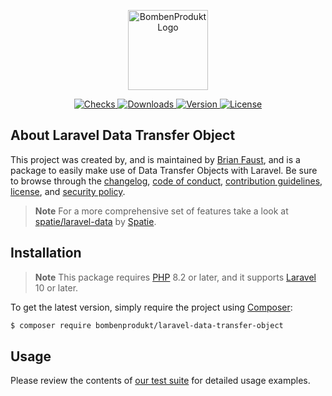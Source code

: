 <p align="center">
    <a href="https://bombenprodukt.com" target="_blank">
        <img src="https://raw.githubusercontent.com/faustbrian/assets/main/logo-text.svg" width="128" alt="BombenProdukt Logo" />
    </a>
</p>

<p align="center">
    <a href="https://github.com/faustbrian/laravel-data-transfer-object/actions">
        <img src="https://badge.sh/github/check-runs/BombenProdukt/laravel-data-transfer-object" alt="Checks" />
    </a>
    <a href="https://packagist.org/packages/bombenprodukt/laravel-data-transfer-object">
        <img src="https://badge.sh/packagist/downloads/BombenProdukt/laravel-data-transfer-object" alt="Downloads" />
    </a>
    <a href="https://packagist.org/packages/bombenprodukt/laravel-data-transfer-object">
        <img src="https://badge.sh/packagist/version/BombenProdukt/laravel-data-transfer-object" alt="Version" />
    </a>
    <a href="https://packagist.org/packages/bombenprodukt/laravel-data-transfer-object">
        <img src="https://badge.sh/packagist/license/BombenProdukt/laravel-data-transfer-object" alt="License" />
    </a>
</p>

## About Laravel Data Transfer Object

This project was created by, and is maintained by [Brian Faust](https://github.com/faustbrian), and is a package to easily make use of Data Transfer Objects with Laravel. Be sure to browse through the [changelog](CHANGELOG.md), [code of conduct](.github/CODE_OF_CONDUCT.md), [contribution guidelines](.github/CONTRIBUTING.md), [license](LICENSE), and [security policy](.github/SECURITY.md).

> **Note**
> For a more comprehensive set of features take a look at [spatie/laravel-data](https://github.com/spatie/laravel-data) by [Spatie](https://github.com/sponsors/spatie).

## Installation

> **Note**
> This package requires [PHP](https://www.php.net/) 8.2 or later, and it supports [Laravel](https://laravel.com/) 10 or later.

To get the latest version, simply require the project using [Composer](https://getcomposer.org/):

```bash
$ composer require bombenprodukt/laravel-data-transfer-object
```

## Usage

Please review the contents of [our test suite](/tests) for detailed usage examples.
